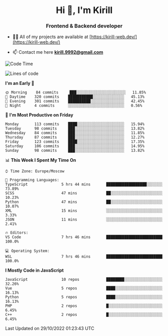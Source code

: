 <h1 align="center">Hi 👋, I'm Kirill</h1>
<h3 align="center">Frontend & Backend developer</h3>

- 👨‍💻 All of my projects are available at [https://kirill-web.dev/](https://kirill-web.dev/)

- 📫 Contact me here **kirill.9992@gmail.com**











<!--START_SECTION:waka-->
![Code Time](http://img.shields.io/badge/Code%20Time-1%2C168%20hrs%208%20mins-blue)

![Lines of code](https://img.shields.io/badge/From%20Hello%20World%20I%27ve%20Written-526%20Thousand%20lines%20of%20code-blue)

**I'm an Early 🐤** 

```text
🌞 Morning    84 commits     ███░░░░░░░░░░░░░░░░░░░░░░   11.85% 
🌆 Daytime    320 commits    ███████████░░░░░░░░░░░░░░   45.13% 
🌃 Evening    301 commits    ██████████░░░░░░░░░░░░░░░   42.45% 
🌙 Night      4 commits      ░░░░░░░░░░░░░░░░░░░░░░░░░   0.56%

```
📅 **I'm Most Productive on Friday** 

```text
Monday       113 commits    ████░░░░░░░░░░░░░░░░░░░░░   15.94% 
Tuesday      98 commits     ███░░░░░░░░░░░░░░░░░░░░░░   13.82% 
Wednesday    84 commits     ███░░░░░░░░░░░░░░░░░░░░░░   11.85% 
Thursday     87 commits     ███░░░░░░░░░░░░░░░░░░░░░░   12.27% 
Friday       123 commits    ████░░░░░░░░░░░░░░░░░░░░░   17.35% 
Saturday     106 commits    ███░░░░░░░░░░░░░░░░░░░░░░   14.95% 
Sunday       98 commits     ███░░░░░░░░░░░░░░░░░░░░░░   13.82%

```


📊 **This Week I Spent My Time On** 

```text
⌚︎ Time Zone: Europe/Moscow

💬 Programming Languages: 
TypeScript               5 hrs 44 mins       ██████████████████░░░░░░░   73.89% 
SCSS                     47 mins             ██░░░░░░░░░░░░░░░░░░░░░░░   10.23% 
Python                   47 mins             ██░░░░░░░░░░░░░░░░░░░░░░░   10.07% 
XML                      15 mins             ░░░░░░░░░░░░░░░░░░░░░░░░░   3.33% 
JSON                     11 mins             ░░░░░░░░░░░░░░░░░░░░░░░░░   2.41%

🔥 Editors: 
VS Code                  7 hrs 46 mins       █████████████████████████   100.0%

💻 Operating System: 
WSL                      7 hrs 46 mins       █████████████████████████   100.0%

```

**I Mostly Code in JavaScript** 

```text
JavaScript               10 repos            ████████░░░░░░░░░░░░░░░░░   32.26% 
Vue                      5 repos             ████░░░░░░░░░░░░░░░░░░░░░   16.13% 
Python                   5 repos             ████░░░░░░░░░░░░░░░░░░░░░   16.13% 
PHP                      2 repos             █░░░░░░░░░░░░░░░░░░░░░░░░   6.45% 
C++                      2 repos             █░░░░░░░░░░░░░░░░░░░░░░░░   6.45%

```



 Last Updated on 29/10/2022 01:23:43 UTC
<!--END_SECTION:waka-->

